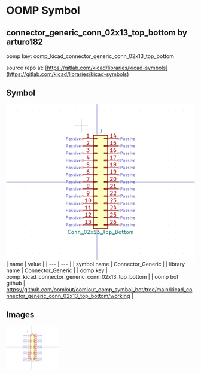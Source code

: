 # OOMP Symbol  
## connector_generic_conn_02x13_top_bottom  by arturo182  
  
oomp key: oomp_kicad_connector_generic_conn_02x13_top_bottom  
  
source repo at: [https://gitlab.com/kicad/libraries/kicad-symbols](https://gitlab.com/kicad/libraries/kicad-symbols)  
## Symbol  
  
[![working.png](working_600.png)](working.png)  
| name | value | 
| --- | --- | 
| symbol name | Connector_Generic | 
| library name | Connector_Generic | 
| oomp key | oomp_kicad_connector_generic_conn_02x13_top_bottom | 
| oomp bot github | https://github.com/oomlout/oomlout_oomp_symbol_bot/tree/main/kicad_connector_generic_conn_02x13_top_bottom/working | 
## Images  
  
[![working.png](working_140.png)](working.png)  
